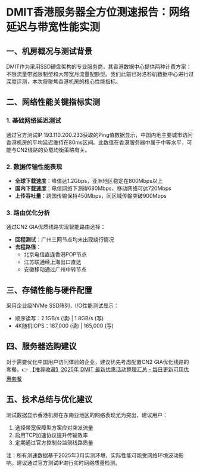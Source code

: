 # DMIT香港服务器全方位测速报告：网络延迟与带宽性能实测

## 一、机房概况与测试背景
DMIT作为采用SSD硬盘架构的专业服务商，其香港数据中心提供两种计费方案：不限流量带宽限制型和大带宽月流量配额型。我们此前已对洛杉矶数据中心进行过深度评测，本次将聚焦香港机房的核心性能指标。

## 二、网络性能关键指标实测
### 1. 基础网络延迟测试
通过官方测试IP 193.110.200.233获取的Ping值数据显示，中国内地主要城市访问香港机房的平均延迟维持在80ms区间。此数值在香港服务器中属于中等水平，可能与CN2线路的负载均衡策略有关。

### 2. 数据传输性能表现
- **全球下载速度**：峰值达1.2Gbps，亚洲地区稳定在800Mbps以上
- **国内下载速度**：电信网络下测得680Mbps，移动网络可达720Mbps
- **上传吞吐量**：跨国传输保持450Mbps，同区域传输突破900Mbps

### 3. 路由优化分析
通过CN2 GIA优质线路实现智能路由选择：
- **回程测试**：广州三网节点均未出现绕行情况
- **去程路径**：
  - 北京电信直连香港POP节点
  - 江苏联通经上海出口直达
  - 安徽移动通过广州中转节点

## 三、存储性能与硬件配置
采用企业级NVMe SSD阵列，I/O性能测试显示：
- 顺序读写：2.1GB/s (读) | 1.8GB/s (写)
- 4K随机IOPS：187,000 (读) | 165,000 (写)

## 四、服务器选购建议
对于需要优化中国用户访问体验的企业，建议优先考虑配置CN2 GIA优化线路的套餐。👉 [【推荐收藏】2025年 DMIT 最新优惠活动整理汇总 - 每日更新可用优惠套餐](https://bit.ly/dmit_coupon)

## 五、技术总结与优化建议
测试数据显示香港机房在东南亚地区的网络表现尤为突出，建议用户：
1. 选择带宽保障型方案应对突发流量
2. 启用TCP加速协议提升传输效率
3. 定期通过官方控制台监测线路质量

注：所有测速数据基于2025年3月实测环境，实际性能可能受网络环境波动影响。建议通过官方测试IP进行实时网络质量检测。